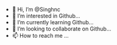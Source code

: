 - 👋 Hi, I’m @Singhnc
- 👀 I’m interested in Github...
- 🌱 I’m currently learning Github...
- 💞️ I’m looking to collaborate on Github...
- 📫 How to reach me ...

<!---
Singhnc/Singhnc is a ✨ special ✨ repository because its `README.md` (this file) appears on your GitHub profile.
You can click the Preview link to take a look at your changes.
--->
